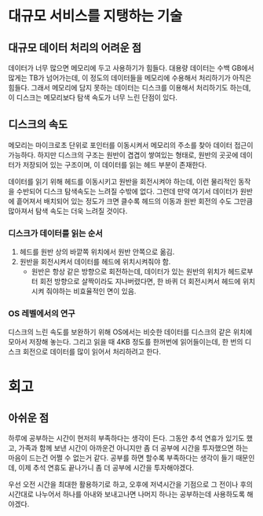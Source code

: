 # 대규모 서비스를 지탱하는 기술

## 대규모 데이터 처리의 어려운 점

데이터가 너무 많으면 메모리에 두고 사용하기가 힘들다. 대용량 데이터는 수백 GB에서 많게는 TB가 넘어가는데, 이  정도의 데이터들을 메모리에 수용해서 처리하기가 아직은 힘들다. 그래서 메모리에 담지 못하는 데이터는 디스크를 이용해서 처리하기도 하는데, 이 디스크는 메모리보다 탐색 속도가 너무 느린 단점이 있다.

## 디스크의 속도

메모리는 마이크로초 단위로 포인터를 이동시켜서 메모리의 주소를 찾아 데이터 접근이 가능하다. 하지만 디스크의 구조는 원반이 겹겹이 쌓여있는 형태로, 원반의 곳곳에 데이터가 저장되어 있는 구조이며, 이 데이터를 읽는 헤드 부분이 존재한다.

데이터를 읽기 위해 헤드를 이동시키고 원반을 회전시켜야 하는데, 이런 물리적인 동작을 수반되어 디스크 탐색속도는 느려질 수밖에 없다. 그런데 만약 여기서 데이터가 원반에 흩어져서 배치되어 있는 정도가 크면 클수록 헤드의 이동과 원반 회전의 수도 그만큼 많아져서 탐색 속도는 더욱 느려질 것이다.

### 디스크가 데이터를 읽는 순서

1. 헤드를 원반 상의 바깥쪽 위치에서 원반 안쪽으로 옮김.
2. 원반을 회전시켜서 데이터를 헤드에 위치시켜줘야 함.
    * 원반은 항상 같은 방향으로 회전하는데, 데이터가 있는 원반의 위치가 헤드로부터 회전 방향으로 살짝이라도 지나버렸다면, 한 바퀴 더 회전시켜서 헤드에 위치시켜 줘야하는 비효율적인 면이 있음.

### OS 레벨에서의 연구

디스크의 느린 속도를 보완하기 위해 OS에서는 비슷한 데이터를 디스크의 같은 위치에 모아서 저장해 놓는다. 그리고 읽을 때 4KB 정도를 한꺼번에 읽어들이는데, 한 번의 디스크 회전으로 데이터를 많이 읽어서 처리하려고 한다.

# 회고

## 아쉬운 점

하루에 공부하는 시간이 현저히 부족하다는 생각이 든다. 그동안 추석 연휴가 있기도 했고, 가족과 함께 보낸 시간이 아까운건 아니지만 좀 더 공부에 시간을 투자했으면 하는 마음이 드는건 어쩔 수 없는거 같다. 공부를 하면 할수록 부족하다는 생각이 들기 때문인데, 이제 추석 연휴도 끝나가니 좀 더 공부에 시간을 투자해야겠다.

우선 오전 시간을 최대한 활용하기로 하고, 오후에 저녁시간을 기점으로 그 전이나 후의 시간대로 나누어서 하나를 아내와 보내고나면 나머지 하나는 공부하는데 사용하도록 해야겠다.